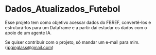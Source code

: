 # Dados_Atualizados_Futebol

Esse projeto tem como objetivo acessar dados do FBREF, convertê-los e estruturá-los
para um Dataframe e a partir daí estudar os dados com o apoio de um agente IA.


Se quiser contribuir com o projeto, só mandar um e-mail para mim.
(jpginglass@gmail.com)
